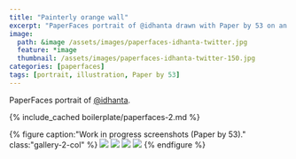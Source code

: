 ```yaml
---
title: "Painterly orange wall"
excerpt: "PaperFaces portrait of @idhanta drawn with Paper by 53 on an iPad."
image: 
  path: &image /assets/images/paperfaces-idhanta-twitter.jpg 
  feature: *image
  thumbnail: /assets/images/paperfaces-idhanta-twitter-150.jpg
categories: [paperfaces]
tags: [portrait, illustration, Paper by 53]
---
```


PaperFaces portrait of [@idhanta](https://twitter.com/idhanta).

{% include_cached boilerplate/paperfaces-2.md %}

{% figure caption:"Work in progress screenshots (Paper by 53)." class:"gallery-2-col" %}
[![](/assets/images/paperfaces-idhanta-process-1-600.jpg)](/assets/images/paperfaces-idhanta-process-1-lg.jpg)
[![](/assets/images/paperfaces-idhanta-process-2-600.jpg)](/assets/images/paperfaces-idhanta-process-2-lg.jpg)
[![](/assets/images/paperfaces-idhanta-process-3-600.jpg)](/assets/images/paperfaces-idhanta-process-3-lg.jpg)
[![](/assets/images/paperfaces-idhanta-process-4-600.jpg)](/assets/images/paperfaces-idhanta-process-4-lg.jpg)
{% endfigure %}
